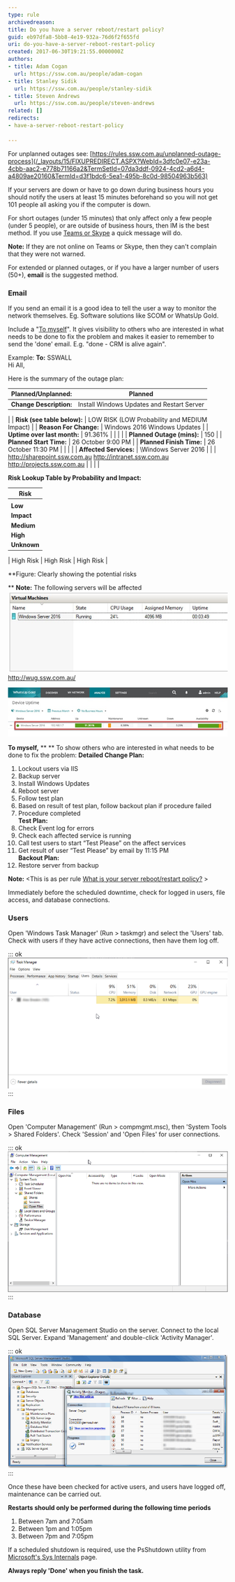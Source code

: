 ```yaml
---
type: rule
archivedreason: 
title: Do you have a server reboot/restart policy?
guid: eb97dfa8-5bb8-4e19-932a-76d6f2f655fd
uri: do-you-have-a-server-reboot-restart-policy
created: 2017-06-30T19:21:55.0000000Z
authors:
- title: Adam Cogan
  url: https://ssw.com.au/people/adam-cogan
- title: Stanley Sidik
  url: https://ssw.com.au/people/stanley-sidik
- title: Steven Andrews
  url: https://ssw.com.au/people/steven-andrews
related: []
redirects:
- have-a-server-reboot-restart-policy

---
```


For unplanned outages see: [https://rules.ssw.com.au/unplanned-outage-process](/_layouts/15/FIXUPREDIRECT.ASPX?WebId=3dfc0e07-e23a-4cbb-aac2-e778b71166a2&TermSetId=07da3ddf-0924-4cd2-a6d4-a4809ae20160&TermId=d3f1bdc6-5ea1-495b-8c0d-98504963b563)

If your servers are down or have to go down during business hours you should notify the users at least 15 minutes beforehand so you will not get 101 people all asking you if the computer is down.

For short outages (under 15 minutes) that only affect only a few people (under 5 people), or are outside of business hours, then IM is the best method. If you use     [Teams or Skype](/_layouts/15/FIXUPREDIRECT.ASPX?WebId=3dfc0e07-e23a-4cbb-aac2-e778b71166a2&TermSetId=07da3ddf-0924-4cd2-a6d4-a4809ae20160&TermId=3a474efa-ca72-4320-af36-b0e6af355684) a quick message will do.

**Note:** If they are not online on Teams or Skype, then they can't complain that they were not warned.

For extended or planned outages, or if you have a larger number of users (50+),      **email** is the suggested method.

<!--endintro-->

### Email

If you send an email it is a good idea to tell the user a way to monitor the network themselves. Eg. Software solutions like SCOM or WhatsUp Gold.

Include a "[To myself](/dones-do-you-send-yourself-emails)". It gives visibility to others who are interested in what needs to be done to fix the problem and makes
it easier to remember to send the 'done' email. E.g. "done - CRM is alive again".

Example:
**To:** SSWALL       
    Hi All,        

Here is the summary of the outage plan:



| **Planned/Unplanned:**  | Planned |
| --- | --- |
| **Change Description:**  | Install Windows Updates and Restart Server
 |
| **Risk (see table below):**  | LOW RISK (LOW Probability and MEDIUM Impact) |
| **Reason For Change:**  | Windows 2016 Windows Updates
 |
| **Uptime over last month:**  | 91.361% |
| | 
 |
| **Planned Outage (mins):**  | 150 |
| **Planned Start Time:**  | 26 October 9:00 PM |
| **Planned Finish Time:**  | 26 October 11:30 PM
 |
| |  |
| **Affected Services:**  | \\Windows Server 2016
 |
| | http://sharepoint.ssw.com.au
http://intranet.ssw.com.au
http://projects.ssw.com.au |
| | 
 |


**Risk Lookup Table by Probability and Impact:** 


| **Risk**  |
| --- |
| | **Probability** |
| **Low** | **Medium** | **High** | **Unknown** |
| **Impact** | **Low** | Low risk | Low Risk | Low Risk | Medium Risk |
| **Medium** | Low Risk | Medium Risk | Medium Risk | High Risk |
| **High** | Medium Risk | High Risk | High Risk | High Risk |
| **Unknown** | Medium Risk 
                  
 | High Risk | High Risk | High Risk |

**Figure: Clearly showing the potential risks

** 
**Note:** The following servers will be affected
![](rule-outage-1.jpg)
http://wug.ssw.com.au/

![](rule-outage-2.jpg)

**To myself,** **
** To show others who are interested in what needs to be done to fix the problem:
 **Detailed Change Plan:** 
1)	Lockout users via IIS
2)	Backup server
3) Install Windows Updates 
4) Reboot server
5) Follow test plan
6) Based on result of test plan, follow backout plan if procedure failed
7) Procedure completed       
**Test Plan:** 
1)	Check Event log for errors
2)	Check each affected service is running
3)	Call test users to start “Test Please” on the affect services 
4)	Get result of user “Test Please” by email by 11:15 PM       
**Backout Plan:** 
1)	Restore server from backup

**Note:** &lt;This is as per rule [What is your server reboot/restart policy?](/have-a-server-reboot-restart-policy) &gt;


Immediately before the scheduled downtime, check for logged in users, file access, and database connections.

### Users

Open 'Windows Task Manager' (Run &gt; taskmgr) and select the 'Users' tab. Check with users if they have active connections, then have them log off.


::: ok  
![Figure: Connected users can be viewed in Task Manager](rule-outage-3.png)  
:::

### Files

Open 'Computer Management' (Run &gt; compmgmt.msc), then 'System Tools &gt; Shared Folders'. Check 'Session' and 'Open Files' for user connections.


::: ok  
![Figure: Computer Management 'Open Files' View](rule-outage-4.png)  
:::

### Database

Open SQL Server Management Studio on the server. Connect to the local SQL Server. Expand 'Management' and double-click 'Activity Manager'.


::: ok  
![Figure: SQL Management Studio 'Active Connections' View](rule-outage-5.gif)  
:::

Once these have been checked for active users, and users have logged off, maintenance can be carried out.

**Restarts should only be performed during the following time periods**

1. Between 7am and 7:05am
2. Between 1pm and 1:05pm
3. Between 7pm and 7:05pm 



If a scheduled shutdown is required, use the PsShutdown utility from [Microsoft's Sys Internals](https://www.ssw.com.au/ssw/Redirect/Microsoft/Technet.htm) page.

**Always reply 'Done' when you finish the task.**
